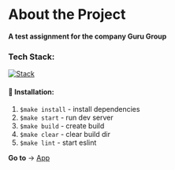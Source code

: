 <h1>About the Project</h1>
<p><strong>A test assignment for the company Guru Group</strong></p>

### Tech Stack:
[![Stack](https://skillicons.dev/icons?i=ts,react,styledcomponents)](https://skillicons.dev)

#### 🧰 Installation:
1. ```$make install``` - install dependencies
2. ```$make start``` - run dev server
3. ```$make build``` - create build
4. ```$make clear``` - clear build dir
5. ```$make lint``` - start eslint

<strong>Go to</strong> -> [App](https://guru-kappa.vercel.app/)
